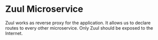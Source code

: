 
# Zuul Microservice

Zuul works as reverse proxy for the application. It allows us to declare routes to every other microservice. Only Zuul should be exposed to the Internet. 